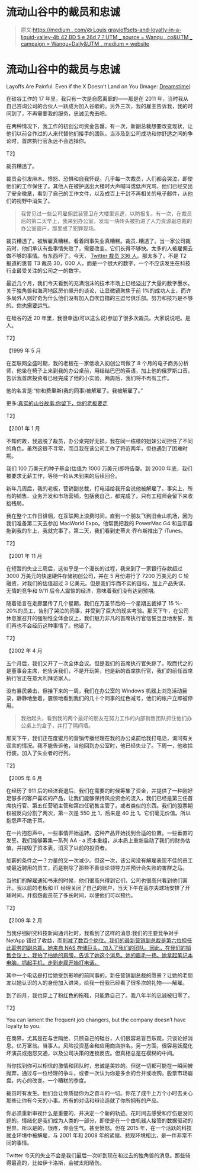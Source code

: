 # 流动山谷中的裁员和忠诚

> 原文:[https://medium . com/@ Louis gray/offsets-and-loyalty-in-a-liquid-valley-4b 42 BD 5 e 26d 7？UTM _ source = Wanqu . co&UTM _ campaign = Wanqu+Daily&UTM _ medium = website](https://medium.com/@louisgray/layoffs-and-loyalty-in-a-liquid-valley-4b42bd5e26d7?utm_source=wanqu.co&utm_campaign=Wanqu+Daily&utm_medium=website)

# 流动山谷中的裁员与忠诚



Layoffs Are Painful. Even if the X Doesn’t Land on You (Image: [Dreamstime](http://dreamstime.com))



在硅谷工作的 17 年里，我只有一次是自愿离职的——那是在 2011 年，当时我从自己咨询公司的合伙人一跃成为加入谷歌的。另外三次，我的雇主告诉我，我的时间到了，不再需要我的服务，忠诚见鬼去吧。

在两种情况下，我工作的初创公司资金告罄，有一次，新副总裁想要改变现状，让他们以前合作过的人来代替他们接手的团队。当涉及到公司成功和你舒适之间的争论时，首席执行官永远不会选择你。

T2】

裁员糟透了。

裁员会引发麻木、愤怒、恐惧和自我怀疑。几乎每一次裁员，人们都会哭泣，即使他们的工作保住了。其他人在被护送出大楼时大声喊叫或低声咒骂，他们已经交出了安全徽章，看到了自己的工作文件，以及成百上千封不再相关的电子邮件，从他们的视野中消失了。

> 我曾见过一些公司雇佣武装警卫在大楼里巡逻，以防报复。有一次，在裁员后的第二天早上，我来到办公室，发现一块砖头被扔进了人力资源副总裁的办公室窗户，那里成了犯罪现场。

裁员糟透了。被解雇真糟糕。看着同事失业真糟糕。裁员..糟透了。当一家公司裁员时，他们承认有些事情失败了，需要改变。它们长得不够快。太多的人被雇佣去做不够的事情。有东西坏了。今天， [Twitter 裁员 336 人](http://www.mercurynews.com/business/ci_28962023/twitter-lay-off-up-336-employees-worldwide)。那太多了。不是 T2 报道的惠普 T3 裁员 30，000 人，而是一个很大的数字，一个不应该发生在科技行业最受关注的公司之一的数字。

最近几个月，我们今天看到的充满泡沫的技术市场上已经溢出了大量的数字墨水。关于独角兽和海湾地区房价飙升的谈论，让显微镜聚焦于前 1%的成功人士，而许多局外人则好奇为什么他们没有加入自吹自擂的三逗号俱乐部。努力和技巧是不够的。[你也需要运气](http://blog.louisgray.com/2009/05/good-people-bad-companies-intersection.html)。

在硅谷的近 20 年里，我很幸运(可以这么说)参加了很多次裁员。大家说说吧。是人。

T2】

【1999 年 5 月

在互联网全盛时期，我的老板在一家低收入初创公司做了 8 个月的电子商务分析师，他坐在椅子上来到我的办公桌前，用结结巴巴的英语，加上他的俄罗斯口音，告诉我首席投资者已经完成了他的小实验，两周后，我们将不再有工作。

他的名言是:“你和费里斯(我的同事)被解雇了。我被解雇了。”

更多:[真实的山谷故事:你留下，你的老板要走](http://blog.louisgray.com/2011/03/real-valley-stories-you-stay-your-boss.html)

T2】

【2001 年 1 月

不知何故，我逃脱了裁员，办公桌完好无损。我在同一栋楼的姐妹公司担任了不同的角色。虽然这很不寻常，而且我在该公司工作了将近两年，但也遇到了困难时期。

我们 100 万美元的种子基金(估值为 1000 万美元)即将告罄。到 2000 年底，我们被要求无薪工作，等待一轮从未到来的后续回合。

新年几周后，我的老板，营销副总裁，打电话给我开会说他被解雇了。事实上，所有的销售、业务开发和市场营销，包括我自己，都完成了。只有工程师会留下来收拾残局。

我在整个工作日徘徊，在互联网上浪费时间，直到一个朋友飞到旧金山机场，因为我们准备第二天去参加 MacWorld Expo。他帮我把我的 PowerMac G4 和显示器拖到我的车上，我就完事了。第二天，我们看到史蒂夫·乔布斯推出了 iTunes。

T2】

【2001 年 11 月

在短暂的失业三周后，这似乎是一个漫长的过程，我来到了一家银行存款超过 3000 万美元的快速硬件存储初创公司，并在 5 月份进行了 7200 万美元的 C 轮融资，对我们的估值超过 3 亿美元。但是我们华而不实的目标，加上产品失误、无情的竞争和 9/11 后令人震惊的经济，意味着我们没有达到预期。

随着谣言在走廊里传了几个星期，我们在万圣节后的一个星期五裁掉了 15 %- 20%的员工，告别了哭泣的同事，并受到了巨大的现实考验。那天下午，在公司休息室召开的强制性全体会议上，我们魅力非凡的首席执行官信誓旦旦地发誓，我们再也不会经历这种事情了。他错了。

T2】

【2002 年 4 月

五个月后，我们又开了一次全体会议。但是我们的首席执行官失踪了。取而代之的是董事会主席，他告诉我们，不是开玩笑，他是新的首席执行官，我们的前任首席执行官正在意大利拜访家人。

没有暴民袭击，但接下来的一周，我们在办公室的 Windows 机器上浏览活动目录，静静地坐着，震惊地看到我们的几十个同事的红色减号，他们的帐户立即被停用。

> 我抬起头，看到我的两个最好的朋友在努力工作的内部销售团队抓住他们办公桌上的盒子，并打了隔间墙。

那天下午，我们正在度蜜月的营销传播经理在我的办公桌前给我打电话，询问有关谣言的情况。我不能告诉他，当他回到办公室时，他已经失业了。下周一，他收拾行装，加入了失业者的行列。

T2】

【2005 年 6 月

在经历了 911 后的经济衰退后，我们在需要的时候筹集了资金，并提供了一种刚好足够多的客户喜欢的产品，让我们能够保持风投资金的流入，我们已经是第三任首席执行官、第五任营销主管和第四任销售主管了。或者类似的东西。我们的股票期权被反向分割了两次，第一次是 550 比 1，后来是 40 比 1。它们毫无价值。所以抱怨声不绝于耳。

在一片抱怨声中，一些事情开始运转。这种产品开始找到合适的位置。一些垂直的发誓。我们能够筹集一系列 AA - a 资本重组，从本质上重新启动了我们的财务估值，并摧毁了资本表，消灭了以前的投资者。

加薪的条件之一？力量的又一次减少。但这一次，该公司没有解雇表现不佳的员工或最近聘用的员工，而是剔除了那些不善谈论领导力并预计会失败的害群之马。

当他们的解雇通知书来的时候，他们很高兴得到它们，公司也很高兴看到他们离开。我以前的老板和 IT 经理关闭了自己的账户，当天下午在高尔夫球场安排了开球时间，并抱怨裁员花了多长时间，以便他们可以预约。

T2】

【2009 年 2 月

当我仔细研究科技新闻通讯社时，我看到了这样的消息:我们的主要竞争对手 NetApp 错过了收益，而[削减了数百个岗位。我们的最新营销副总裁是第六位担任此职务的副总裁，她来自 NAS 存储巨头，加入了我们的团队。因此，在我们的销售会议上，我拍了拍她的肩膀，告诉了她这个消息。她的眉毛一扬。她拿起笔记本电脑，抓起手机，走到走廊开始打电话。](http://www.theregister.co.uk/2009/02/09/netapp-layoffs/)

其中一个电话是打给她受到影响的前同事的。新任营销副总裁的愿景？让她的老朋友以她认识的人的身份加入进来，给我一份我已经看了很多次的礼物——解雇。

到了四月，我也穿上了粉红色的拖鞋，只能靠自己了。我八年半的忠诚被归零了。

T2】



You can lament the frequent job changers, but the company doesn’t have loyalty to you.



在商界，尤其是在与世隔绝、只顾自己的硅谷，人们很容易盲目乐观，只谈论好消息。亿万富翁。当事人。风险投资基金和应用商店排名。另一方面，很容易妖魔化坏演员或抱怨交通，以及公司决策的连锁反应。但真相总是在模糊的中间。

当你找到你可以相信的激情和团队时，忠诚是美妙的。但这一切都可能在一瞬间被抛弃，通过与一位经理的争斗，或者一次认为你是多余的合并或收购。股票市场崩盘。内心的改变。一个糟糕的季度。

裁员时有发生。他们会让你质疑你为之奋斗的一切。你花了成千上万个小时去关心那些让你有今天的小事。所有的对话和辩论造就了你所拥有的产品。

你必须重新审视什么是重要的，并决定一个新的轨迹。花时间去感受和疗伤是没问题的。情绪化是我们成为人类的一部分，即使是在一个由机器人接管的数据驱动的世界。所以是的，很疼，你会生气。甚至愤怒。但在 2015 年，在一个活跃的科技就业环境中被解雇，与 2001 年和 2008 年的紧缩、悲观环境相比，是一件非常不同的事情。

Twitter 今天的失业不会是我们最后一次听到现在和过去的独角兽的消息。那些骑得最高的，比如伊卡洛斯，会被太阳晒伤。
